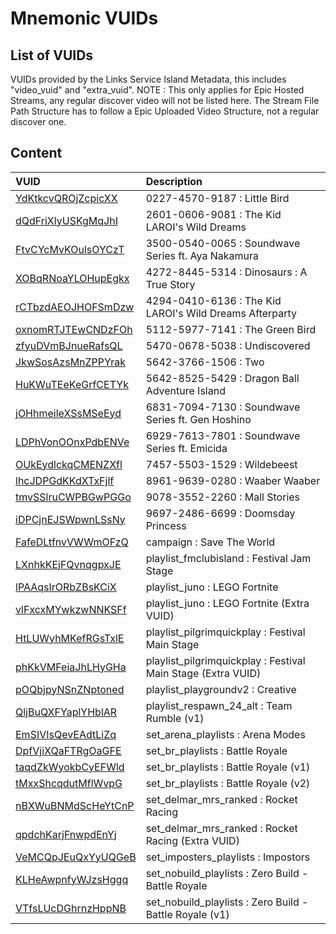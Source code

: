 # Mnemonic VUIDs

## List of VUIDs

VUIDs provided by the Links Service Island Metadata, this includes "video_vuid" and "extra_vuid".
NOTE : This only applies for Epic Hosted Streams, any regular discover video will not be listed here.
The Stream File Path Structure has to follow a Epic Uploaded Video Structure, not a regular discover one.

## Content

| VUID | Description                |
| :-------- | :------------------------- |
| [YdKtkcvQROjZcpicXX](YdKtkcvQROjZcpicXX.json) | 0227-4570-9187 : Little Bird |
| [dQdFriXlyUSKgMqJhI](dQdFriXlyUSKgMqJhI.json) | 2601-0606-9081 : The Kid LAROI's Wild Dreams |
| [FtvCYcMvKOulsOYCzT](FtvCYcMvKOulsOYCzT.json) | 3500-0540-0065 : Soundwave Series ft. Aya Nakamura |
| [XOBqRNoaYLOHupEgkx](XOBqRNoaYLOHupEgkx.json) | 4272-8445-5314 : Dinosaurs : A True Story |
| [rCTbzdAEOJHOFSmDzw](rCTbzdAEOJHOFSmDzw.json) | 4294-0410-6136 : The Kid LAROI's Wild Dreams Afterparty |
| [oxnomRTJTEwCNDzFOh](oxnomRTJTEwCNDzFOh.json) | 5112-5977-7141 : The Green Bird |
| [zfyuDVmBJnueRafsQL](zfyuDVmBJnueRafsQL.json) | 5470-0678-5038 : Undiscovered |
| [JkwSosAzsMnZPPYrak](JkwSosAzsMnZPPYrak.json) | 5642-3766-1506 : Two |
| [HuKWuTEeKeGrfCETYk](HuKWuTEeKeGrfCETYk.json) | 5642-8525-5429 : Dragon Ball Adventure Island |
| [jOHhmeileXSsMSeEyd](jOHhmeileXSsMSeEyd.json) | 6831-7094-7130 : Soundwave Series ft. Gen Hoshino |
| [LDPhVonOOnxPdbENVe](LDPhVonOOnxPdbENVe.json) | 6929-7613-7801 : Soundwave Series ft. Emicida |
| [OUkEydlckqCMENZXfl](OUkEydlckqCMENZXfl.json) | 7457-5503-1529 : Wildebeest |
| [lhcJDPGdKKdXTxFjlf](lhcJDPGdKKdXTxFjlf.json) | 8961-9639-0280 : Waaber Waaber |
| [tmvSSlruCWPBGwPGGo](tmvSSlruCWPBGwPGGo.json) | 9078-3552-2260 : Mall Stories |
| [iDPCjnEJSWpwnLSsNy](iDPCjnEJSWpwnLSsNy.json) | 9697-2486-6699 : Doomsday Princess |
| [FafeDLtfnvVWWmOFzQ](FafeDLtfnvVWWmOFzQ.json) | campaign : Save The World |
| [LXnhkKEjFQvnqgpxJE](LXnhkKEjFQvnqgpxJE.json) | playlist_fmclubisland : Festival Jam Stage | DOWNLOAD
| [lPAAqsIrORbZBsKCiX](lPAAqsIrORbZBsKCiX.json) | playlist_juno : LEGO Fortnite |
| [vlFxcxMYwkzwNNKSFf](vlFxcxMYwkzwNNKSFf.json) | playlist_juno : LEGO Fortnite (Extra VUID) |
| [HtLUWyhMKefRGsTxlE](HtLUWyhMKefRGsTxlE.json) | playlist_pilgrimquickplay : Festival Main Stage |
| [phKkVMFeiaJhLHyGHa](phKkVMFeiaJhLHyGHa.json) | playlist_pilgrimquickplay : Festival Main Stage (Extra VUID) |
| [pOQbjpyNSnZNptoned](pOQbjpyNSnZNptoned.json) | playlist_playgroundv2 : Creative |
| [QljBuQXFYaplYHblAR](QljBuQXFYaplYHblAR.json) | playlist_respawn_24_alt : Team Rumble (v1) |
| [EmSIVIsQevEAdtLiZq](EmSIVIsQevEAdtLiZq.json) | set_arena_playlists : Arena Modes |
| [DpfVjiXQaFTRgOaGFE](DpfVjiXQaFTRgOaGFE.json) | set_br_playlists : Battle Royale |
| [taqdZkWyokbCyEFWld](taqdZkWyokbCyEFWld.json) | set_br_playlists : Battle Royale (v1) |
| [tMxxShcqdutMflWvpG](tMxxShcqdutMflWvpG.json) | set_br_playlists : Battle Royale (v2) |
| [nBXWuBNMdScHeYtCnP](nBXWuBNMdScHeYtCnP.json) | set_delmar_mrs_ranked : Rocket Racing |
| [qpdchKarjFnwpdEnYj](qpdchKarjFnwpdEnYj.json) | set_delmar_mrs_ranked : Rocket Racing (Extra VUID) |
| [VeMCQpJEuQxYyUQGeB](VeMCQpJEuQxYyUQGeB.json) | set_imposters_playlists : Impostors |
| [KLHeAwpnfyWJzsHggq](KLHeAwpnfyWJzsHggq.json) | set_nobuild_playlists : Zero Build - Battle Royale | DOWNLOAD!!!
| [VTfsLUcDGhrnzHppNB](VTfsLUcDGhrnzHppNB.json) | set_nobuild_playlists : Zero Build - Battle Royale (v1) |